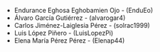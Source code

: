- Endurance Eghosa Eghobamien Ojo - (EnduEo)
- Álvaro García Gutiérrez - (alvarogar4)
- Carlos Jiménez-Laiglesia Pérez - (solrac1999)
- Luis López Piñero - (LuisLopezPi)
- Elena María Pérez Pérez - (Elenap44)
